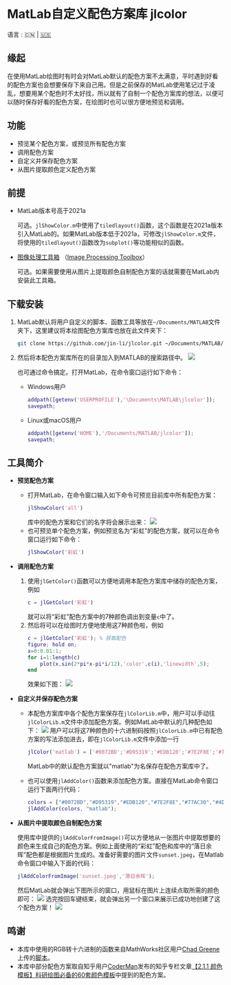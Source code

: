 # MatLab自定义配色方案库 jlcolor

语言 : 🇨🇳 | [🇺🇸](./README.en.md)

## 缘起

在使用MatLab绘图时有时会对MatLab默认的配色方案不太满意，平时遇到好看的配色方案也会想要保存下来自己用。但是之前保存的MatLab使用笔记过于凌乱，想要用某个配色时不太好找，所以就有了自制一个配色方案库的想法，以便可以随时保存好看的配色方案，在绘图时也可以很方便地预览和调用。

## 功能

- 预览某个配色方案，或预览所有配色方案
- 调用配色方案
- 自定义并保存配色方案
- 从图片提取颜色定义配色方案

## 前提

- MatLab版本号高于2021a
    
    可选。`jlShowColor.m`中使用了`tiledlayout()`函数，这个函数是在2021a版本引入MatLab的。如果MatLab版本低于2021a，可修改`jlShowColor.m`文件，将使用的`tiledlayout()`函数改为`subplot()`等功能相似的函数。
- [图像处理工具箱](https://www.mathworks.com/products/image.html?s_tid=AO_PR_info) （[Image Processing Toolbox](https://www.mathworks.com/products/image.html?s_tid=AO_PR_info)）

    可选。如果需要使用从图片上提取颜色自制配色方案的话就需要在MatLab内安装此工具箱。

## 下载安装

1. MatLab默认将用户自定义的脚本、函数工具等放在`~/Documents/MATLAB`文件夹下，这里建议将本绘图配色方案库也放在此文件夹下：
    ```bash
    git clone https://github.com/jin-li/jlcolor.git ~/Documents/MATLAB/jlcolor
    ```
1. 然后将本配色方案库所在的目录加入到MATLAB的搜索路径中。
    ![](https://img.jinli.cyou/images/2023/02/20/matlab_savepath.md.png)
    
    也可通过命令搞定。打开MatLab，在命令窗口运行如下命令：
    - Windows用户
        ```matlab
        addpath([getenv('USERPROFILE'),'\Documents\MATLAB\jlcolor']);
        savepath;
        ```
    - Linux或macOS用户
        ```matlab
        addpath([getenv('HOME'),'/Documents/MATLAB/jlcolor']);
        savepath;
        ```
## 工具简介

- **预览配色方案**
    - 打开MatLab，在命令窗口输入如下命令可预览目前库中所有配色方案：
        ```matlab
        jlShowColor('all')
        ```
        库中的配色方案和它们的名字将会展示出来：
        ![](https://img.jinli.cyou/images/2023/02/20/JLcolor.md.jpg)
    - 也可预览单个配色方案，例如预览名为“彩虹”的配色方案，就可以在命令窗口运行如下命令：
        ```matlab
        jlShowColor('彩虹')
        ```

- **调用配色方案**
    1. 使用`jlGetColor()`函数可以方便地调用本配色方案库中储存的配色方案，例如
        ```matlab
        c = jlGetColor('彩虹')
        ```
        就可以将“彩虹”配色方案中的7种颜色调出到变量`c`中了。
    1. 然后将可以在绘图时方便地使用这7种颜色啦，例如
        ```matlab
        c = jlGetColor('彩虹'); % 获取配色
        figure; hold on;
        x=0:0.01:1;
        for i=1:length(c)
            plot(x,sin(2*pi*x-pi*i/12),'color',c(i),'linewidth',5);
        end
        ```
        效果如下图：
        ![](https://img.jinli.cyou/images/2023/02/20/rainbow.md.jpg)


- **自定义并保存配色方案**
    
    - 本配色方案库中各个配色方案保存在`jlColorLib.m`中，用户可以手动往`jlColorLib.m`文件中添加配色方案。例如MatLab中默认的几种配色如下：
    ![](https://img.jinli.cyou/images/2023/02/20/matlab_color.md.png)
    用户可以将这7种颜色的十六进制码按照`jlColorLib.m`中已有配色方案的写法添加进去，即在`jlColorLib.m`文件中添加一行
        ```matlab
        jlColor('matlab') = ['#0072BD';'#D95319';'#EDB120';'#7E2F8E';'#77AC30';'#4DBEEE';'#A2142F'];
        ```
        MatLab中的默认配色方案就以"matlab"为名保存在配色方案库中了。

    - 也可以使用`jlAddColor()`函数来添加配色方案。直接在MatLab命令窗口运行下面两行代码：
        ```matlab
        colors = ["#0072BD","#D95319","#EDB120","#7E2F8E","#77AC30","#4DBEEE","#A2142F"];
        jlAddColor(colors, "matlab");
        ```

- **从图片中提取颜色自制配色方案**

    使用库中提供的`jlAddColorFromImage()`可以方便地从一张图片中提取想要的颜色来生成自己的配色方案。例如上面使用的“彩虹”配色和库中的“落日余晖”配色都是根据图片生成的。准备好需要的图片文件`sunset.jpeg`，在Matlab命令窗口中输入下面的代码：
    ```matlab
    jlAddColorFromImage('sunset.jpeg','落日余晖');
    ```
    然后MatLab就会弹出下图所示的窗口，用鼠标在图片上连续点取所需的颜色即可：
    ![](https://img.jinli.cyou/images/2023/02/20/add_color.md.png)
    选完按回车键结束，就会弹出另一个窗口来展示已成功地创建了这个配色方案！
    ![](https://img.jinli.cyou/images/2023/02/20/sunset.md.png)

## 鸣谢

- 本库中使用的RGB转十六进制的函数来自MathWorks社区用户[Chad Greene](https://www.mathworks.com/matlabcentral/profile/authors/1062128)上传的[脚本](https://www.mathworks.com/matlabcentral/fileexchange/46289-rgb2hex-and-hex2rgb)。
- 本库中部分配色方案取自知乎用户[CoderMan](https://www.zhihu.com/people/1105936347)发布的知乎专栏文章[【2.1.1 颜色模板】科研绘图必备的60套颜色模板](https://zhuanlan.zhihu.com/p/488125051)中提到的配色方案。